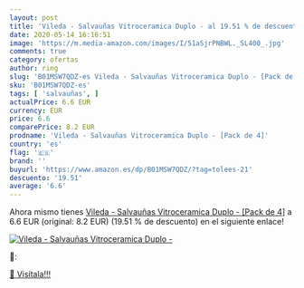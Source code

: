 ```yaml
---
layout: post
title: 'Vileda - Salvauñas Vitroceramica Duplo - al 19.51 % de descuento'
date: 2020-05-14 16:16:51
image: 'https://m.media-amazon.com/images/I/51aSjrPNBWL._SL400_.jpg'
comments: true
category: ofertas
author: ring
slug: 'B01MSW7QDZ-es Vileda - Salvauñas Vitroceramica Duplo - [Pack de 4]'
sku: 'B01MSW7QDZ-es'
tags: [ 'salvauñas', ]
actualPrice: 6.6 EUR
currency: EUR
price: 6.6
comparePrice: 8.2 EUR
prodname: 'Vileda - Salvauñas Vitroceramica Duplo - [Pack de 4]'
country: 'es'
flag: '🇪🇸'
brand: ''
buyurl: 'https://www.amazon.es/dp/B01MSW7QDZ/?tag=tolees-21'
descuento: '19.51'
average: '6.6'
---
```


Ahora mismo tienes [Vileda - Salvauñas Vitroceramica Duplo - [Pack de 4]](https://www.amazon.es/dp/B01MSW7QDZ/?tag=tolees-21) a 6.6 EUR (original: 8.2 EUR) (19.51 %  de descuento) en el siguiente enlace!

[![Vileda - Salvauñas Vitroceramica Duplo -](https://m.media-amazon.com/images/I/51aSjrPNBWL._SL400_.jpg)](https://www.amazon.es/dp/B01MSW7QDZ/?tag=tolees-21)

🔎:


[🛒 Visítala!!!](https://www.amazon.es/dp/B01MSW7QDZ/?tag=tolees-21)
